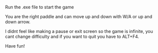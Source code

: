 Run the .exe file to start the game

You are the right paddle and can move up and down with W/A or up and down arrow.

I didnt feel like making a pause or exit screen so the game is infinite, you cant change difficulty and if you want to quit you have to ALT+F4.

Have fun!